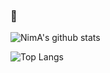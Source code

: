 ### 👋

![NimA's github stats](https://github-readme-stats.vercel.app/api?username=NimaBastani&show_icons=true&theme=dark)

![Top Langs](https://github-readme-stats.vercel.app/api/top-langs/?username=NimaBastani&langs_count=9&hide=javascript,html,css&layout=compact)
